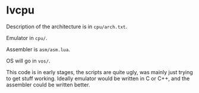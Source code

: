 lvcpu
=====

Description of the architecture is in `cpu/arch.txt`.

Emulator in `cpu/`.

Assembler is `asm/asm.lua`.

OS will go in `vos/`.

This code is in early stages, the scripts are quite ugly, was mainly just trying to get stuff working.
Ideally emulator would be written in C or C++, and the assembler could be written better.
